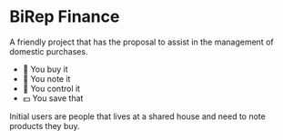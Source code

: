 # BiRep Finance

A friendly project that has the proposal to assist in the management of domestic purchases.
- 🛒 You buy it
- 📱 You note it
- 🧾 You control it
- 💵 You save that

Initial users are people that lives at a shared house and need to note products they buy.
